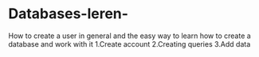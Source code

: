 # Databases-leren-
How to create a user in general and the easy way to learn how to create a database and work with it
1.Create account
2.Creating queries
3.Add data
